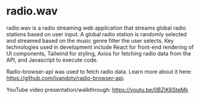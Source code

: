 # radio.wav

radio.wav is a radio streaming web application that streams global radio stations based on user input. A global radio station is randomly selected and streamed based on the music genre filter the user selects.
Key technologies used in development include React for front-end rendering of UI components, Tailwind for styling, Axios for fetching radio data from the API, and Javascript to execute code.

Radio-browser-api was used to fetch radio data. Learn more about it here: https://github.com/ivandotv/radio-browser-api.

YouTube video presentation/walkthrough: https://youtu.be/0BZjK6SteMk

